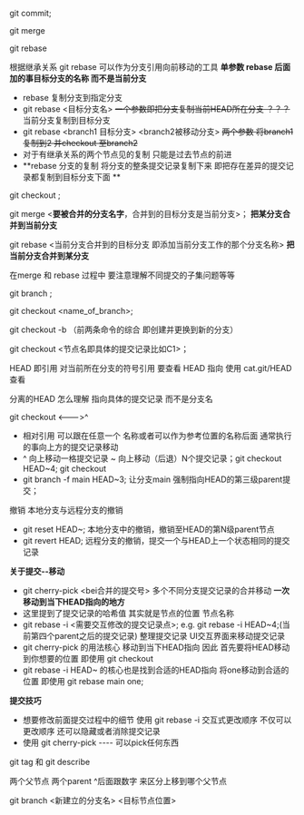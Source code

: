git commit;

git merge

git rebase

根据继承关系  git rebase 可以作为分支引用向前移动的工具  **单参数 rebase 后面加的事目标分支的名称  而不是当前分支**

- rebase 复制分支到指定分支 
- git rebase <目标分支名> ~~一个参数即把分支复制当前HEAD所在分支 ？？？~~ 当前分支复制到目标分支
- git rebase <branch1 目标分支> <branch2被移动分支>  ~~两个参数 将branch1 复制到2 并checkout 至branch2~~
- 对于有继承关系的两个节点见的复制  只能是过去节点的前进
- **rebase 分支的复制 将分支的整条提交记录复制下来 即把存在差异的提交记录都复制到目标分支下面 **

git checkout <nameofbranch>; 

git merge <**要被合并的分支名字**，合并到的目标分支是当前分支>；   **把某分支合并到当前分支**

git rebase <当前分支合并到的目标分支 即添加当前分支工作的那个分支名称>  **把当前分支合并到某分支**

在merge 和 rebase 过程中 要注意理解不同提交的子集问题等等  

git branch <name>; 

git checkout <name_of_branch>; 

git checkout -b <name ofnew branch> （前两条命令的综合 即创建并更换到新的分支）

git checkout <节点名即具体的提交记录比如C1>；  

HEAD 即引用 对当前所在分支的符号引用  要查看 HEAD 指向 使用 cat.git/HEAD 查看

分离的HEAD 怎么理解  指向具体的提交记录 而不是分支名

git checkout <--->^

- 相对引用 可以跟在任意一个 名称或者可以作为参考位置的名称后面  通常执行的事向上方的提交记录移动
- ^ 向上移动一格提交记录  ~<num> 向上移动（后退）N个提交记录；git checkout HEAD~4; git checkout 
- git branch -f main HEAD~3; 让分支main 强制指向HEAD的第三级parent提交；

撤销 本地分支与远程分支的撤销

- git reset HEAD~<NUM>; 本地分支中的撤销，撤销至HEAD的第N级parent节点
- git revert HEAD; 远程分支的撤销，提交一个与HEAD上一个状态相同的提交记录

**关于提交--移动**

- git cherry-pick <bei合并的提交号> 多个不同分支提交记录的合并移动  **一次移动到当下HEAD指向的地方** 
- 这里提到了提交记录的哈希值 其实就是节点的位置 节点名称
- git rebase -i <需要交互修改的提交记录点>; e.g. git rebase -i HEAD~4;(当前第四个parent之后的提交记录) 整理提交记录   UI交互界面来移动提交记录 
- git cherry-pick 的用法核心 移动到当下HEAD指向  因此 首先要将HEAD移动到你想要的位置 即使用 git checkout 
- git rebase -i HEAD~<num> 的核心也是找到合适的HEAD指向   将one移动到合适的位置  即使用 git rebase main one;

**提交技巧**

- 想要修改前面提交过程中的细节 使用 git rebase -i 交互式更改顺序 不仅可以更改顺序 还可以隐藏或者消除提交记录
- 使用 git cherry-pick ----   可以pick任何东西

git tag 和 git describe

两个父节点 两个parent  ^后面跟数字 来区分上移到哪个父节点

git branch <新建立的分支名> <目标节点位置>



